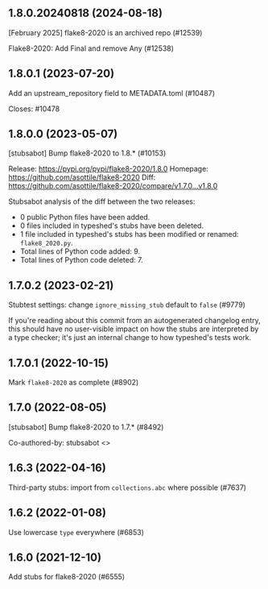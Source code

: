 ## 1.8.0.20240818 (2024-08-18)

[February 2025] flake8-2020 is an archived repo (#12539)

Flake8-2020: Add Final and remove Any (#12538)

## 1.8.0.1 (2023-07-20)

Add an upstream_repository field to METADATA.toml (#10487)

Closes: #10478

## 1.8.0.0 (2023-05-07)

[stubsabot] Bump flake8-2020 to 1.8.* (#10153)

Release: https://pypi.org/pypi/flake8-2020/1.8.0
Homepage: https://github.com/asottile/flake8-2020
Diff: https://github.com/asottile/flake8-2020/compare/v1.7.0...v1.8.0

Stubsabot analysis of the diff between the two releases:
 - 0 public Python files have been added.
 - 0 files included in typeshed's stubs have been deleted.
 - 1 file included in typeshed's stubs has been modified or renamed: `flake8_2020.py`.
 - Total lines of Python code added: 9.
 - Total lines of Python code deleted: 7.

## 1.7.0.2 (2023-02-21)

Stubtest settings: change `ignore_missing_stub` default to `false` (#9779)

If you're reading about this commit from an autogenerated changelog entry, this should have no user-visible impact on how the stubs are interpreted by a type checker; it's just an internal change to how typeshed's tests work.

## 1.7.0.1 (2022-10-15)

Mark `flake8-2020` as complete (#8902)

## 1.7.0 (2022-08-05)

[stubsabot] Bump flake8-2020 to 1.7.* (#8492)

Co-authored-by: stubsabot <>

## 1.6.3 (2022-04-16)

Third-party stubs: import from `collections.abc` where possible (#7637)

## 1.6.2 (2022-01-08)

Use lowercase `type` everywhere (#6853)

## 1.6.0 (2021-12-10)

Add stubs for flake8-2020 (#6555)

